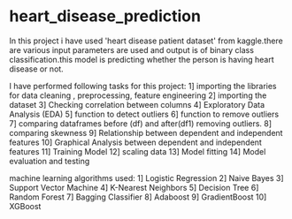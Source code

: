 # heart_disease_prediction
In this project i have used 'heart disease patient dataset' from kaggle.there are various input parameters are used and output is of binary class classification.this model is predicting whether the person is having heart disease or not.

I have performed following tasks for this project:
1] importing the libraries for data cleaning , preprocessing, feature engineering
2] importing the dataset
3] Checking correlation between columns
4] Exploratory Data Analysis (EDA)
5] function to detect outliers
6] function to remove outliers
7] comparing dataframes before (df) and after(df1) removing outliers.
8] comparing skewness
9] Relationship between dependent and independent features
10] Graphical Analysis between dependent and independent features
11] Training Model
12] scaling data
13] Model fitting
14] Model evaluation and testing

machine learning algorithms used:
1] Logistic Regression
2] Naive Bayes
3] Support Vector Machine 
4] K-Nearest Neighbors 
5] Decision Tree 
6] Random Forest 
7] Bagging Classifier
8] Adaboost
9] GradientBoost
10] XGBoost
